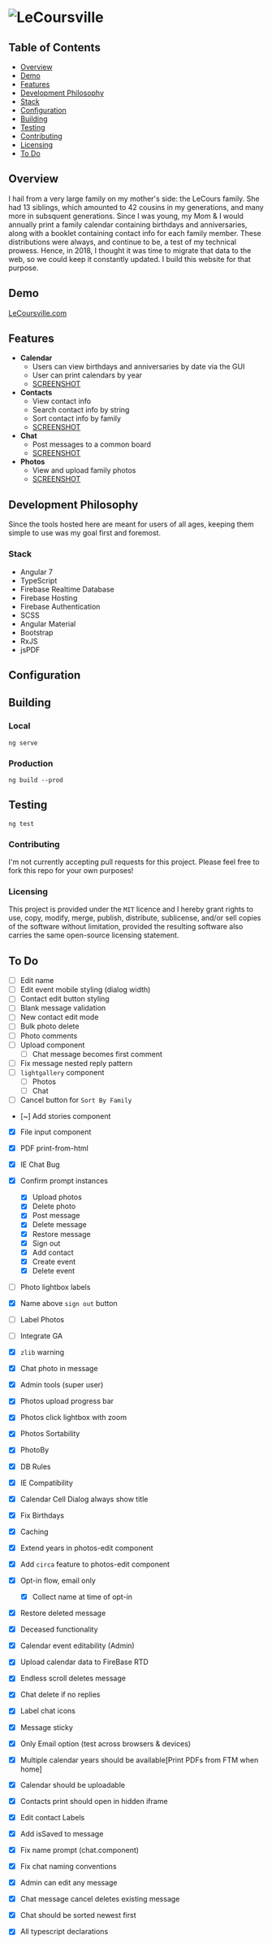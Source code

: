 # ![LeCoursville](https://github.com/efournier92/lecoursville/blob/master/src/assets/icons/LeCours_Logo_Full_Black.png?raw=true)

## Table of Contents
- [Overview](#overview)
- [Demo](#demo)
- [Features](#features)
- [Development Philosophy](#development-philosophy)
- [Stack](#stack)
- [Configuration](#configuration)
- [Building](#building)
- [Testing](#testing)
- [Contributing](#contributing)
- [Licensing](#licensing)
- [To Do](#to-do)

## Overview
I hail from a very large family on my mother's side: the LeCours family. She had 13 siblings, which amounted to 42 cousins in my generations, and many more in subsquent generations. Since I was young, my Mom & I would annually print a family calendar containing birthdays and anniversaries, along with a booklet containing contact info for each family member. These distributions were always, and continue to be, a test of my technical prowess. Hence, in 2018, I thought it was time to migrate that data to the web, so we could keep it constantly updated. I build this website for that purpose.

## Demo
[LeCoursville.com](https://www.lecoursville.com)


## Features
- __Calendar__
  - Users can view birthdays and anniversaries by date via the GUI
  - User can print calendars by year
  - [SCREENSHOT]()
- __Contacts__
  - View contact info 
  - Search contact info by string
  - Sort contact info by family
  - [SCREENSHOT]()
- __Chat__
  - Post messages to a common board
  - [SCREENSHOT]()
- __Photos__
  - View and upload family photos
  - [SCREENSHOT]()

## Development Philosophy
Since the tools hosted here are meant for users of all ages, keeping them simple to use was my goal first and foremost. 

### Stack
- Angular 7
- TypeScript
- Firebase Realtime Database
- Firebase Hosting
- Firebase Authentication
- SCSS
- Angular Material
- Bootstrap
- RxJS
- jsPDF

## Configuration


## Building
### Local
`ng serve`
### Production
`ng build --prod`

## Testing
`ng test`

### Contributing
I'm not currently accepting pull requests for this project. Please feel free to fork this repo for your own purposes!

### Licensing
This project is provided under the `MIT` licence and I hereby grant rights to use, copy, modify, merge, publish, distribute, sublicense, and/or sell copies of the software without limitation, provided the resulting software also carries the same open-source licensing statement.

## To Do
* [ ] Edit name
* [ ] Edit event mobile styling (dialog width)
* [ ] Contact edit button styling
* [ ] Blank message validation
* [ ] New contact edit mode
* [ ] Bulk photo delete
* [ ] Photo comments
* [ ] Upload component 
  - [ ] Chat message becomes first comment
* [ ] Fix message nested reply pattern
* [ ] `lightgallery` component
  - [ ] Photos
  - [ ] Chat
* [ ] Cancel button for `Sort By Family`
* [~] Add stories component
* [X] File input component
* [X] PDF print-from-html
* [X] IE Chat Bug
* [X] Confirm prompt instances
  - [X] Upload photos
  - [X] Delete photo
  - [X] Post message
  - [X] Delete message
  - [X] Restore message
  - [X] Sign out
  - [X] Add contact
  - [X] Create event
  - [X] Delete event
* [ ] Photo lightbox labels
* [X] Name above `sign out` button
* [ ] Label Photos
* [ ] Integrate GA
* [X] `zlib` warning
* [X] Chat photo in message
* [X] Admin tools (super user)
* [X] Photos upload progress bar
* [X] Photos click lightbox with zoom
* [X] Photos Sortability
* [X] PhotoBy
* [X] DB Rules
* [X] IE Compatibility
* [X] Calendar Cell Dialog always show title
* [X] Fix Birthdays
* [X] Caching
* [X] Extend years in photos-edit component
* [X] Add `circa` feature to photos-edit component
* [X] Opt-in flow, email only
  - [X] Collect name at time of opt-in
* [X] Restore deleted message
* [X] Deceased functionality
* [X] Calendar event editability (Admin)
* [X] Upload calendar data to FireBase RTD
* [X] Endless scroll deletes message
* [X] Chat delete if no replies
* [X] Label chat icons
* [X] Message sticky
* [X] Only Email option (test across browsers & devices)
* [X] Multiple calendar years should be available[Print PDFs from FTM when home]
* [X] Calendar should be uploadable
* [X] Contacts print should open in hidden iframe
* [X] Edit contact Labels
* [X] Add isSaved to message
* [X] Fix name prompt (chat.component)
* [X] Fix chat naming conventions
* [X] Admin can edit any message
* [X] Chat message cancel deletes existing message
* [X] Chat should be sorted newest first
* [X] All typescript declarations


